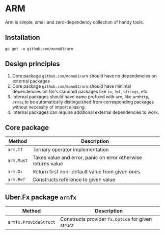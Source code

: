 ARM
===

Arm is simple, small and zero-dependency collection of handy tools.


Installation
------------

```shell
go get -u github.com/mono83/arm
```


Design principles
-----------------

1. Core package `github.com/mono83/arm` should have no dependencies on external packages
2. Core package `github.com/mono83/arm` should have minimal dependencies on Go's
   standard packages like `io`, `fmt`, `strings`, etc.
3. Internal packages should have name prefixed with `arm`, like `armhttp`, `armsq` to 
   be automatically distinguished from corresponding packages without necessity of
   import aliasing.
4. Internal packages can require additional external dependencies to work.


Core package
------------

| Method     | Description                                                   |
|------------|---------------------------------------------------------------|
| `arm.If`   | Ternary operator implementation                               |
| `arm.Must` | Takes value and error, panic on error otherwise returns value |
| `arm.Or`   | Return first non-default value from given ones                |
| `arm.Ref`  | Constructs reference to given value                           |


Uber.Fx package `armfx`
-----------------------

| Method                | Description                                      |
|-----------------------|--------------------------------------------------|
| `armfx.ProvideStruct` | Constructs provider `fx.Option` for given struct |